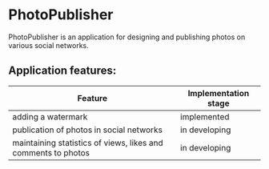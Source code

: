 # PhotoPublisher

PhotoPublisher is an application for designing and publishing photos on various social networks.

## Application features:
Feature|Implementation stage
---------|---------
adding a watermark|implemented
publication of photos in social networks|in developing
maintaining statistics of views, likes and comments to photos|in developing
